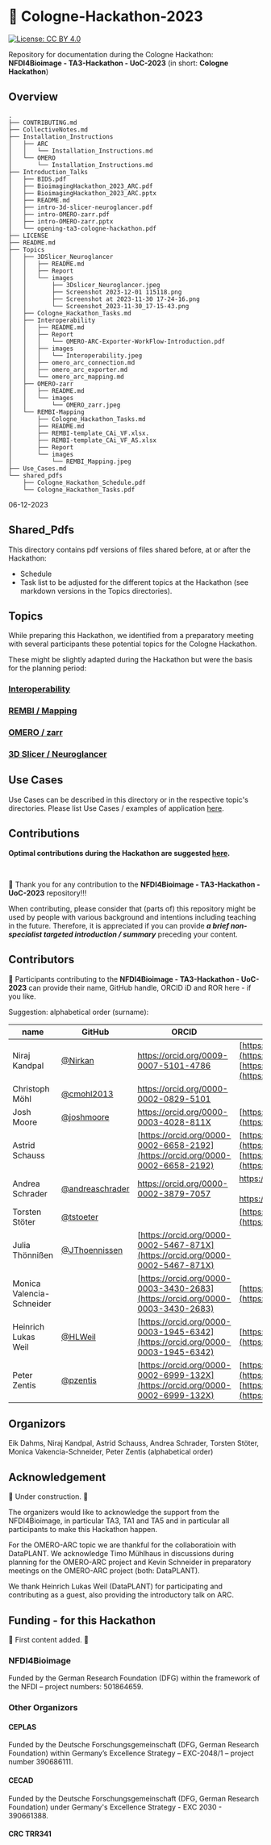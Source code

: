 # 👋 Cologne-Hackathon-2023

[![License: CC BY 4.0](https://img.shields.io/badge/License-CC_BY_4.0-lightgrey.svg)](https://creativecommons.org/licenses/by/4.0/)

Repository for documentation during the Cologne Hackathon: **NFDI4Bioimage - TA3-Hackathon - UoC-2023** (in short: **Cologne Hackathon**)  

## Overview
```
.  
├── CONTRIBUTING.md  
├── CollectiveNotes.md  
├── Installation_Instructions  
│   ├── ARC  
│   │   └── Installation_Instructions.md  
│   └── OMERO  
│       └── Installation_Instructions.md  
├── Introduction_Talks  
│   ├── BIDS.pdf  
│   ├── BioimagingHackathon_2023_ARC.pdf  
│   ├── BioimagingHackathon_2023_ARC.pptx  
│   ├── README.md  
│   ├── intro-3d-slicer-neuroglancer.pdf  
│   ├── intro-OMERO-zarr.pdf  
│   ├── intro-OMERO-zarr.pptx  
│   └── opening-ta3-cologne-hackathon.pdf  
├── LICENSE  
├── README.md  
├── Topics  
│   ├── 3DSlicer_Neuroglancer  
│   │   ├── README.md  
│   │   ├── Report  
│   │   └── images  
│   │       ├── 3Dslicer_Neuroglancer.jpeg  
│   │       ├── Screenshot 2023-12-01 115118.png  
│   │       ├── Screenshot at 2023-11-30 17-24-16.png  
│   │       └── Screenshot_2023-11-30_17-15-43.png  
│   ├── Cologne_Hackathon_Tasks.md  
│   ├── Interoperability  
│   │   ├── README.md  
│   │   ├── Report  
│   │   │   └── OMERO-ARC-Exporter-WorkFlow-Introduction.pdf  
│   │   ├── images  
│   │   │   └── Interoperability.jpeg  
│   │   ├── omero_arc_connection.md  
│   │   ├── omero_arc_exporter.md  
│   │   └── omero_arc_mapping.md  
│   ├── OMERO-zarr  
│   │   ├── README.md  
│   │   └── images  
│   │       └── OMERO_zarr.jpeg  
│   └── REMBI-Mapping  
│       ├── Cologne_Hackathon_Tasks.md  
│       ├── README.md  
│       ├── REMBI-template_CAi_VF.xlsx. 
│       ├── REMBI-template_CAi_VF_AS.xlsx  
│       ├── Report  
│       └── images  
│           └── REMBI_Mapping.jpeg  
├── Use_Cases.md  
└── shared_pdfs  
    ├── Cologne_Hackathon_Schedule.pdf  
    └── Cologne_Hackathon_Tasks.pdf  
```
06-12-2023

## Shared_Pdfs

This directory contains pdf versions of files shared before, at or after the Hackathon:
- Schedule
- Task list to be adjusted for the different topics at the Hackathon (see markdown versions in the Topics directories).


## Topics

While preparing this Hackathon, we identified from a preparatory meeting with several participants these potential topics for the Cologne Hackathon.  

These might be slightly adapted during the Hackathon but were the basis for the planning period:

### [Interoperability](./Topics/Interoperability/)

### [REMBI / Mapping](./Topics/REMBI-Mapping/)

### [OMERO / zarr](./Topics/OMERO-zarr/)

### [3D Slicer / Neuroglancer](./Topics/3DSlicer_Neuroglancer/)


## Use Cases

Use Cases can be described in this directory or in the respective topic's directories. Please list Use Cases / examples of application [here](./Use_Cases.md).


## Contributions

**Optimal contributions during the Hackathon are suggested [here](CONTRIBUTING.md).**

 <br />

🙌 Thank you for any contribution to the **NFDI4Bioimage - TA3-Hackathon - UoC-2023** repository!!!  

When contributing, please consider that (parts of) this repository might be used by people with various background and intentions including teaching in the future. Therefore, it is appreciated if you can provide ***a brief non-specialist targeted introduction / summary*** preceding your content.  


## Contributors
🤝 Participants contributing to the **NFDI4Bioimage - TA3-Hackathon - UoC-2023** can provide their name, GitHub handle, ORCID iD and ROR here - if you like.  

Suggestion: alphabetical order (surname):  

|name|GitHub|ORCID|ROR|  
|---|---|---|---|  
|Niraj Kandpal|[@Nirkan](https://github.com/Nirkan)|https://orcid.org/0009-0007-5101-4786|[https://ror.org/00rcxh774](https://ror.org/00rcxh774) <br>[https://ror.org/04c4bwh63](https://ror.org/04c4bwh63)|
|Christoph Möhl|[@cmohl2013](https://github.com/cmohl2013)|https://orcid.org/0000-0002-0829-5101||
|Josh Moore|[@joshmoore](https://github.com/joshmoore)|https://orcid.org/0000-0003-4028-811X|[https://ror.org/05tpnw772](https://ror.org/05tpnw772)|
|Astrid Schauss||[https://orcid.org/0000-0002-6658-2192](https://orcid.org/0000-0002-6658-2192)|[https://ror.org/00rcxh774](https://ror.org/00rcxh774) <br>[https://ror.org/04c4bwh63](https://ror.org/04c4bwh63) |
|Andrea Schrader|[@andreaschrader](https://github.com/andreaschrader)|https://orcid.org/0000-0002-3879-7057|https://ror.org/034waa237<br><br>https://ror.org/00rcxh774| 
|Torsten Stöter|[@tstoeter](https://github.com/tstoeter)||[https://ror.org/01zwmgk08](https://ror.org/01zwmgk08)| 
|Julia Thönnißen|[@JThoennissen](https://github.com/JThoennissen)|[https://orcid.org/0000-0002-5467-871X](https://orcid.org/0000-0002-5467-871X)|| 
|Monica Valencia-Schneider||[https://orcid.org/0000-0003-3430-2683](https://orcid.org/0000-0003-3430-2683)|[https://ror.org/00rcxh774](https://ror.org/00rcxh774)|
|Heinrich Lukas Weil|[@HLWeil](https://github.com/HLWeil)|[https://orcid.org/0000-0003-1945-6342](https://orcid.org/0000-0003-1945-6342)|[https://ror.org/01qrts582](https://ror.org/01qrts582)|
|Peter Zentis|[@pzentis](https://github.com/pzentis)|[https://orcid.org/0000-0002-6999-132X](https://orcid.org/0000-0002-6999-132X)|[https://ror.org/00rcxh774](https://ror.org/00rcxh774) <br>[https://ror.org/04c4bwh63](https://ror.org/04c4bwh63) |

## Organizors
Eik Dahms, Niraj Kandpal, Astrid Schauss, Andrea Schrader, Torsten Stöter, Monica Vakencia-Schneider, Peter Zentis (alphabetical order)

## Acknowledgement
🚧 Under construction. 🚧

The organizers would like to acknowledge the support from the NFDI4Bioimage, in particular TA3, TA1 and TA5 and in particular all participants to make this Hackathon happen. 

For the OMERO-ARC topic we are thankful for the collaboratioin with DataPLANT. We acknowledge Timo Mühlhaus in discussions during planning for the OMERO-ARC project and Kevin Schneider in preparatory meetings on the OMERO-ARC project (both: DataPLANT).

We thank Heinrich Lukas Weil (DataPLANT) for participating and contributing as a guest, also providing the introductory talk on ARC.

## Funding - for this Hackathon
🚧 First content added. 🚧

### NFDI4Bioimage
Funded by the German Research Foundation (DFG) within the framework of the NFDI – project numbers: 501864659.

### Other Organizors
#### CEPLAS
Funded by the Deutsche Forschungsgemeinschaft (DFG, German Research Foundation) within Germany’s Excellence Strategy – EXC-2048/1 – project number 390686111.

#### CECAD
Funded by the Deutsche Forschungsgemeinschaft (DFG, German Research Foundation) under Germany's Excellence Strategy - EXC 2030 - 390661388.

#### CRC TRR341

